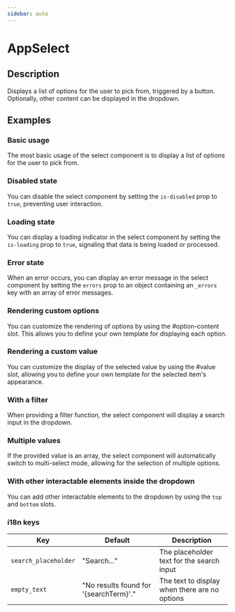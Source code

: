 ```yaml
---
sidebar: auto
---
```


# AppSelect

## Description

Displays a list of options for the user to pick from, triggered by a button. Optionally, other content can be displayed in the dropdown.

## Examples

### Basic usage
The most basic usage of the select component is to display a list of options for the user to pick from.

<ComponentPreview name="app-select-simple" />

### Disabled state
You can disable the select component by setting the `is-disabled` prop to `true`, preventing user interaction.

<ComponentPreview name="app-select-disabled" />

### Loading state
You can display a loading indicator in the select component by setting the `is-loading` prop to `true`, signaling that data is being loaded or processed.
<ComponentPreview name="app-select-loading" />

### Error state
When an error occurs, you can display an error message in the select component by setting the `errors` prop to an object containing an `_errors` key with an array of error messages.

<ComponentPreview name="app-select-error" />

### Rendering custom options
You can customize the rendering of options by using the #option-content slot. This allows you to define your own template for displaying each option.

<ComponentPreview name="app-select-custom-option" />

### Rendering a custom value
You can customize the display of the selected value by using the #value slot, allowing you to define your own template for the selected item's appearance.

<ComponentPreview name="app-select-custom-value" />

### With a filter 
When providing a filter function, the select component will display a search input in the dropdown.

<ComponentPreview name="app-select-with-search" />

### Multiple values
If the provided value is an array, the select component will automatically switch to multi-select mode, allowing for the selection of multiple options.

<ComponentPreview name="app-select-multiple" />

### With other interactable elements inside the dropdown
You can add other interactable elements to the dropdown by using the `top` and `bottom` slots.

<ComponentPreview name="app-select-clear-button" />

<!-- @include: ./app-select-meta.md -->

### i18n keys

| Key | Default | Description |
| ---- | ---- | ----------- |
| `search_placeholder` | "Search..." | The placeholder text for the search input |
| `empty_text` | "No results found for \'{searchTerm}\'." | The text to display when there are no options |